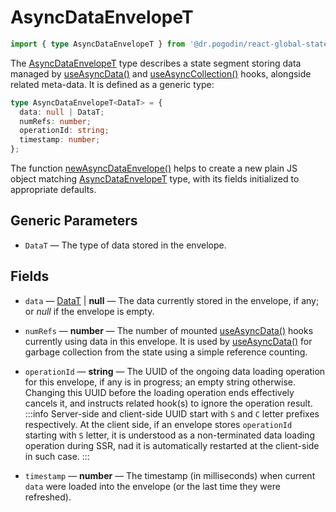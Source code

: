 # AsyncDataEnvelopeT
```ts
import { type AsyncDataEnvelopeT } from '@dr.pogodin/react-global-state';
```
The [AsyncDataEnvelopeT] type describes a state segment storing data managed
by [useAsyncData()] and [useAsyncCollection()] hooks, alongside related meta-data.
It is defined as a generic type:
```ts
type AsyncDataEnvelopeT<DataT> = {
  data: null | DataT;
  numRefs: number;
  operationId: string;
  timestamp: number;
};
```
The function [newAsyncDataEnvelope()] helps to create a new plain JS object
matching [AsyncDataEnvelopeT] type, with its fields initialized to appropriate
defaults.

## Generic Parameters
[DataT]: #data-type
- `DataT` <a id="data-type" /> &mdash; The type of data stored in the envelope.

## Fields
- `data` &mdash; [DataT] | **null** &mdash; The data currently stored in
  the envelope, if any; or _null_ if the envelope is empty.

- `numRefs` &mdash; **number** &mdash; The number of mounted [useAsyncData()]
  hooks currently using data in this envelope. It is used by [useAsyncData()]
  for garbage collection from the state using a simple reference counting.

- `operationId` &mdash; **string** &mdash; The UUID of the ongoing data loading
  operation for this envelope, if any is in progress; an empty string otherwise.
  Changing this UUID before the loading operation ends effectively cancels it,
  and instructs related hook(s) to ignore the operation result.
  :::info
  Server-side and client-side UUID start with `S` and `C` letter prefixes
  respectively. At the client side, if an envelope stores `operationId` starting
  with `S` letter, it is understood as a non-terminated data loading operation
  during SSR, nad it is automatically restarted at the client-side in such case.
  :::

- `timestamp` &mdash; **number** &mdash; The timestamp (in milliseconds)
  when current `data` were loaded into the envelope (or the last time they
  were refreshed).

[AsyncDataEnvelopeT]: /docs/api/types/async-data-envelope
[newAsyncDataEnvelope()]: /docs/api/functions/new-async-data-envelope
[useAsyncCollection()]: /docs/api/hooks/useasynccollection
[useAsyncData()]: /docs/api/hooks/useasyncdata
